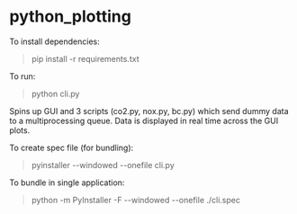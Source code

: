 # python_plotting
To install dependencies:
> pip install -r requirements.txt

To run:
> python cli.py

Spins up GUI and 3 scripts (co2.py, nox.py, bc.py) which send dummy data to a
multiprocessing queue. Data is displayed in real time across the GUI plots.

To create spec file (for bundling): 
> pyinstaller --windowed --onefile cli.py

To bundle in single application:
> python -m PyInstaller -F --windowed --onefile ./cli.spec
